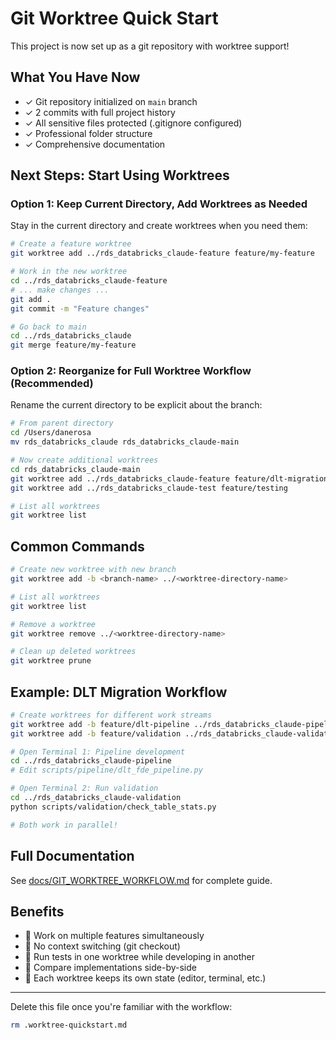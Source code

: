 # Git Worktree Quick Start

This project is now set up as a git repository with worktree support!

## What You Have Now

- ✓ Git repository initialized on `main` branch
- ✓ 2 commits with full project history
- ✓ All sensitive files protected (.gitignore configured)
- ✓ Professional folder structure
- ✓ Comprehensive documentation

## Next Steps: Start Using Worktrees

### Option 1: Keep Current Directory, Add Worktrees as Needed

Stay in the current directory and create worktrees when you need them:

```bash
# Create a feature worktree
git worktree add ../rds_databricks_claude-feature feature/my-feature

# Work in the new worktree
cd ../rds_databricks_claude-feature
# ... make changes ...
git add .
git commit -m "Feature changes"

# Go back to main
cd ../rds_databricks_claude
git merge feature/my-feature
```

### Option 2: Reorganize for Full Worktree Workflow (Recommended)

Rename the current directory to be explicit about the branch:

```bash
# From parent directory
cd /Users/danerosa
mv rds_databricks_claude rds_databricks_claude-main

# Now create additional worktrees
cd rds_databricks_claude-main
git worktree add ../rds_databricks_claude-feature feature/dlt-migration
git worktree add ../rds_databricks_claude-test feature/testing

# List all worktrees
git worktree list
```

## Common Commands

```bash
# Create new worktree with new branch
git worktree add -b <branch-name> ../<worktree-directory-name>

# List all worktrees
git worktree list

# Remove a worktree
git worktree remove ../<worktree-directory-name>

# Clean up deleted worktrees
git worktree prune
```

## Example: DLT Migration Workflow

```bash
# Create worktrees for different work streams
git worktree add -b feature/dlt-pipeline ../rds_databricks_claude-pipeline
git worktree add -b feature/validation ../rds_databricks_claude-validation

# Open Terminal 1: Pipeline development
cd ../rds_databricks_claude-pipeline
# Edit scripts/pipeline/dlt_fde_pipeline.py

# Open Terminal 2: Run validation
cd ../rds_databricks_claude-validation
python scripts/validation/check_table_stats.py

# Both work in parallel!
```

## Full Documentation

See [docs/GIT_WORKTREE_WORKFLOW.md](docs/GIT_WORKTREE_WORKFLOW.md) for complete guide.

## Benefits

- 🔄 Work on multiple features simultaneously
- 🚀 No context switching (git checkout)
- 🧪 Run tests in one worktree while developing in another
- 👀 Compare implementations side-by-side
- 💾 Each worktree keeps its own state (editor, terminal, etc.)

---

Delete this file once you're familiar with the workflow:
```bash
rm .worktree-quickstart.md
```
